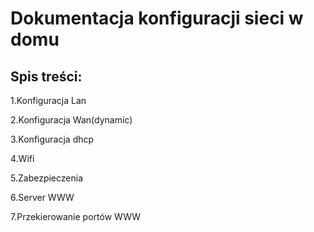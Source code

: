 #  Dokumentacja konfiguracji sieci w domu 

## Spis treści:

1.Konfiguracja Lan

2.Konfiguracja Wan(dynamic)

3.Konfiguracja dhcp

4.Wifi

5.Zabezpieczenia
 
6.Server WWW

7.Przekierowanie portów WWW
